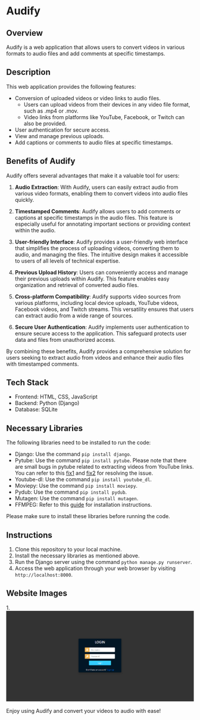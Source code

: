 # Audify

## Overview
Audify is a web application that allows users to convert videos in various formats to audio files and add comments at specific timestamps.

## Description
This web application provides the following features:
- Conversion of uploaded videos or video links to audio files.
  - Users can upload videos from their devices in any video file format, such as .mp4 or .mov.
  - Video links from platforms like YouTube, Facebook, or Twitch can also be provided.
- User authentication for secure access.
- View and manage previous uploads.
- Add captions or comments to audio files at specific timestamps.

## Benefits of Audify

Audify offers several advantages that make it a valuable tool for users:

1. **Audio Extraction**: With Audify, users can easily extract audio from various video formats, enabling them to convert videos into audio files quickly.

2. **Timestamped Comments**: Audify allows users to add comments or captions at specific timestamps in the audio files. This feature is especially useful for annotating important sections or providing context within the audio.

3. **User-friendly Interface**: Audify provides a user-friendly web interface that simplifies the process of uploading videos, converting them to audio, and managing the files. The intuitive design makes it accessible to users of all levels of technical expertise.

4. **Previous Upload History**: Users can conveniently access and manage their previous uploads within Audify. This feature enables easy organization and retrieval of converted audio files.

5. **Cross-platform Compatibility**: Audify supports video sources from various platforms, including local device uploads, YouTube videos, Facebook videos, and Twitch streams. This versatility ensures that users can extract audio from a wide range of sources.

6. **Secure User Authentication**: Audify implements user authentication to ensure secure access to the application. This safeguard protects user data and files from unauthorized access.

By combining these benefits, Audify provides a comprehensive solution for users seeking to extract audio from videos and enhance their audio files with timestamped comments.

## Tech Stack
- Frontend: HTML, CSS, JavaScript
- Backend: Python (Django)
- Database: SQLite

## Necessary Libraries
The following libraries need to be installed to run the code:
- Django: Use the command `pip install django`.
- Pytube: Use the command `pip install pytube`. Please note that there are small bugs in pytube related to extracting videos from YouTube links. You can refer to this [fix1](https://github.com/pytube/pytube/issues/1678) and [fix2](https://stackoverflow.com/questions/68680322/pytube-urllib-error-httperror-http-error-410-gone) for resolving the issue.
- Youtube-dl: Use the command `pip install youtube_dl`.
- Moviepy: Use the command `pip install moviepy`.
- Pydub: Use the command `pip install pydub`.
- Mutagen: Use the command `pip install mutagen`.
- FFMPEG: Refer to this [guide](https://ffmpeg.org/about.html) for installation instructions.

Please make sure to install these libraries before running the code.

## Instructions
1. Clone this repository to your local machine.
2. Install the necessary libraries as mentioned above.
3. Run the Django server using the command `python manage.py runserver`.
4. Access the web application through your web browser by visiting `http://localhost:8000`.

## Website Images
1.![Audify Login](images/LogIn.png)

Enjoy using Audify and convert your videos to audio with ease!
